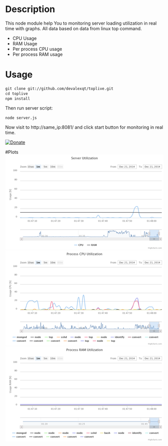 # Description

This node module help You to monitoring server loading utilization in real time with graphs. All data based on data from linux top command.
* CPU Usage
* RAM Usage
* Per process CPU usage
* Per process RAM usage

# Usage

```
git clone git://github.com/devalexqt/toplive.git
cd toplive
npm install
```
Then run server script:
```
node server.js
```
Now visit to http://same_ip:8081/ and click start button for monitoring in real time.

[![Donate](https://www.paypalobjects.com/en_US/i/btn/btn_donateCC_LG.gif)](https://www.paypal.com/cgi-bin/webscr?cmd=_donations&business=3.14pi@ukr.net&lc=US&no_note=0&currency_code=USD&bn=PP-DonationsBF:btn_donateCC_LG.gif:NonHostedGuest&item_number=toplive)

#Plots
![CPU and RAM Usage](/image/chart1.png "CPU and RAM usage in real time.")
<br/>
![CPU Usage Per Process](/image/chart2.png "CPU usage per process in real time.")
<br/>
![RAM Usage Per Process](/image/chart3.png "RAM usage per process in real time.")
